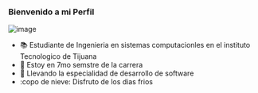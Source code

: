 ### Bienvenido a mi Perfil 
![image](https://user-images.githubusercontent.com/124212516/217961046-436c8229-b2f7-4971-94d2-c86a58508123.png)

- :books: Estudiante de Ingenieria en sistemas computacionles en el instituto Tecnologico de Tijuana
- :date: Estoy en 7mo semstre de la carrera 
- :crown: Llevando la especialidad de desarrollo de software 
- :copo de nieve: Disfruto de los dias frios 

